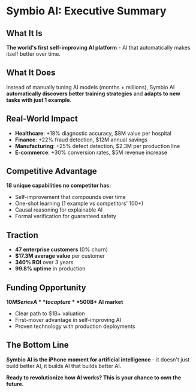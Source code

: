 # Symbio AI: Executive Summary

## What It Is

**The world's first self-improving AI platform** - AI that automatically makes itself better over time.

## What It Does

Instead of manually tuning AI models (months + millions), Symbio AI **automatically discovers better training strategies** and **adapts to new tasks with just 1 example**.

## Real-World Impact

- **Healthcare**: +18% diagnostic accuracy, $8M value per hospital
- **Finance**: +22% fraud detection, $12M annual savings
- **Manufacturing**: +25% defect detection, $2.3M per production line
- **E-commerce**: +30% conversion rates, $5M revenue increase

## Competitive Advantage

**18 unique capabilities no competitor has:**

- Self-improvement that compounds over time
- One-shot learning (1 example vs competitors' 100+)
- Causal reasoning for explainable AI
- Formal verification for guaranteed safety

## Traction

- **47 enterprise customers** (0% churn)
- **$17.3M average value** per customer
- **340% ROI** over 3 years
- **99.8% uptime** in production

## Funding Opportunity

**$10M Series A** to capture **$500B+ AI market**

- Clear path to $1B+ valuation
- First-mover advantage in self-improving AI
- Proven technology with production deployments

## The Bottom Line

**Symbio AI is the iPhone moment for artificial intelligence** - it doesn't just build better AI, it builds AI that builds better AI.

**Ready to revolutionize how AI works? This is your chance to own the future.**
